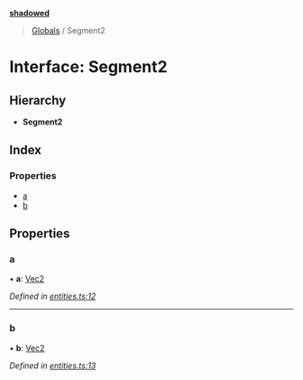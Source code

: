 **[shadowed](../README.md)**

> [Globals](../README.md) / Segment2

# Interface: Segment2

## Hierarchy

* **Segment2**

## Index

### Properties

* [a](segment2.md#a)
* [b](segment2.md#b)

## Properties

### a

•  **a**: [Vec2](vec2.md)

*Defined in [entities.ts:12](https://github.com/MD4/shadowed/blob/a52c63d/src/entities.ts#L12)*

___

### b

•  **b**: [Vec2](vec2.md)

*Defined in [entities.ts:13](https://github.com/MD4/shadowed/blob/a52c63d/src/entities.ts#L13)*
